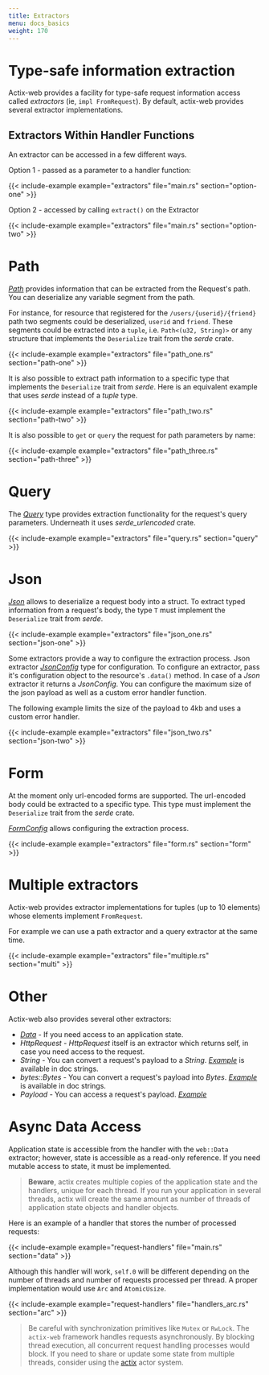 ```yaml
---
title: Extractors
menu: docs_basics
weight: 170
---
```


# Type-safe information extraction

Actix-web provides a facility for type-safe request information access called *extractors*
(ie, `impl FromRequest`). By default, actix-web provides several extractor implementations.

## Extractors Within Handler Functions

An extractor can be accessed in a few different ways.

Option 1 - passed as a parameter to a handler function:

{{< include-example example="extractors" file="main.rs" section="option-one" >}}

Option 2 - accessed by calling `extract()` on the Extractor

{{< include-example example="extractors" file="main.rs" section="option-two" >}}

# Path

[*Path*][pathstruct] provides information that can be extracted from the Request's
path. You can deserialize any variable segment from the path.

For instance, for resource that registered for the `/users/{userid}/{friend}` path
two segments could be deserialized, `userid` and `friend`. These segments could be
extracted into a `tuple`, i.e. `Path<(u32, String)>` or any structure that implements
the `Deserialize` trait from the *serde* crate.

{{< include-example example="extractors" file="path_one.rs" section="path-one" >}}

It is also possible to extract path information to a specific type that implements the
`Deserialize` trait from *serde*. Here is an equivalent example that uses *serde*
instead of a *tuple* type.

{{< include-example example="extractors" file="path_two.rs" section="path-two" >}}

It is also possible to `get` or `query` the request for path parameters by name:

{{< include-example example="extractors" file="path_three.rs" section="path-three" >}}

# Query

The [*Query*][querystruct] type provides extraction functionality for the request's
query parameters. Underneath it uses *serde_urlencoded* crate.

{{< include-example example="extractors" file="query.rs" section="query" >}}

# Json

[*Json*][jsonstruct] allows to deserialize a request body into a struct. To extract
typed information from a request's body, the type `T` must implement the `Deserialize`
trait from *serde*.

{{< include-example example="extractors" file="json_one.rs" section="json-one" >}}

Some extractors provide a way to configure the extraction process. Json extractor
[*JsonConfig*][jsonconfig] type for configuration. To configure an extractor, pass it's
configuration object to the resource's `.data()` method. In case of a *Json* extractor
it returns a *JsonConfig*. You can configure the maximum size of the json payload as
well as a custom error handler function.

The following example limits the size of the payload to 4kb and uses a custom error handler.

{{< include-example example="extractors" file="json_two.rs" section="json-two" >}}

# Form

At the moment only url-encoded forms are supported. The url-encoded body could be
extracted to a specific type. This type must implement the `Deserialize` trait from
the *serde* crate.

[*FormConfig*][formconfig] allows configuring the extraction process.

{{< include-example example="extractors" file="form.rs" section="form" >}}

# Multiple extractors

Actix-web provides extractor implementations for tuples (up to 10 elements) whose
elements implement `FromRequest`.

For example we can use a path extractor and a query extractor at the same time.

{{< include-example example="extractors" file="multiple.rs" section="multi" >}}

# Other

Actix-web also provides several other extractors:

* [*Data*][datastruct] - If you need access to an application state.
* *HttpRequest* - *HttpRequest* itself is an extractor which returns self, in case you
  need access to the request.
* *String* - You can convert a request's payload to a *String*.  [*Example*][stringexample]
  is available in doc strings.
* *bytes::Bytes* - You can convert a request's payload into *Bytes*.
  [*Example*][bytesexample]
  is available in doc strings.
* *Payload* - You can access a request's payload.
  [*Example*][payloadexample]

# Async Data Access

Application state is accessible from the handler with the `web::Data` extractor;
however, state is accessible as a read-only reference. If you need mutable access to state,
it must be implemented.

> **Beware**, actix creates multiple copies of the application state and the handlers,
> unique for each thread. If you run your application in several threads, actix will
> create the same amount as number of threads of application state objects and handler
> objects.

Here is an example of a handler that stores the number of processed requests:

{{< include-example example="request-handlers" file="main.rs" section="data" >}}

Although this handler will work, `self.0` will be different depending on the number of threads and
number of requests processed per thread. A proper implementation would use `Arc` and `AtomicUsize`.

{{< include-example example="request-handlers" file="handlers_arc.rs" section="arc" >}}

> Be careful with synchronization primitives like `Mutex` or `RwLock`. The `actix-web` framework
> handles requests asynchronously. By blocking thread execution, all concurrent
> request handling processes would block. If you need to share or update some state
> from multiple threads, consider using the [actix][actix] actor system.

[pathstruct]: https://docs.rs/actix-web/2/actix_web/dev/struct.Path.html
[querystruct]: https://docs.rs/actix-web/2/actix_web/web/struct.Query.html
[jsonstruct]: https://docs.rs/actix-web/2/actix_web/web/struct.Json.html
[jsonconfig]: https://docs.rs/actix-web/2/actix_web/web/struct.JsonConfig.html
[formconfig]: https://docs.rs/actix-web/2/actix_web/web/struct.FormConfig.html
[datastruct]: https://docs.rs/actix-web/2/actix_web/web/struct.Data.html
[stringexample]: https://docs.rs/actix-web/2/actix_web/trait.FromRequest.html#example-2
[bytesexample]: https://docs.rs/actix-web/2/actix_web/trait.FromRequest.html#example-4
[payloadexample]: https://docs.rs/actix-web/2/actix_web/web/struct.Payload.html
[actix]: https://actix.github.io/actix/actix/

